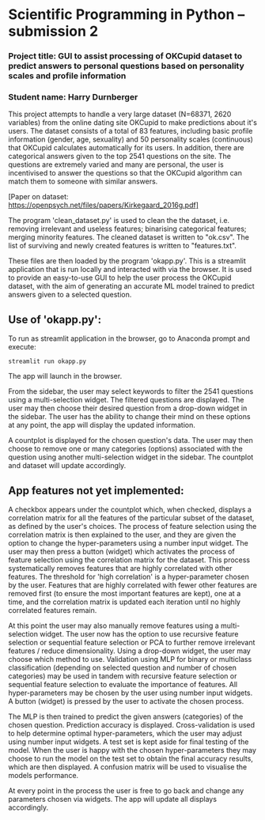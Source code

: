 # Scientific Programming in Python – submission 2

### Project title: GUI to assist processing of OKCupid dataset to predict answers to personal questions based on personality scales and profile information

### Student name: Harry Durnberger

This project attempts to handle a very large dataset (N=68371, 2620 variables) from the online dating site OKCupid to make predictions about it's users. The dataset consists of a total of 83 features, including basic profile information (gender, age, sexuality) and 50 personality scales (continuous) that OKCupid calculates automatically for its users. In addition, there are categorical answers given to the top 2541 questions on the site. The questions are extremely varied and many are personal, the user is incentivised to answer the questions so that the OKCupid algorithm can match them to someone with similar answers.

[Paper on dataset: https://openpsych.net/files/papers/Kirkegaard_2016g.pdf]

The program 'clean_dataset.py' is used to clean the the dataset, i.e. removing irrelevant and useless features; binarising categorical features; merging minority features. The cleaned dataset is written to "ok.csv". The list of surviving and newly created features is written to "features.txt".

These files are then loaded by the program 'okapp.py'. This is a streamlit application that is run locally and interacted with via the browser. It is used to provide an easy-to-use GUI to help the user process the OKCupid dataset, with the aim of generating an accurate ML model trained to predict answers given to a selected question.

## Use of 'okapp.py':

To run as streamlit application in the browser, go to Anaconda prompt and execute:

```
streamlit run okapp.py
```

The app will launch in the browser.

From the sidebar, the user may select keywords to filter the 2541 questions using a multi-selection widget. The filtered questions are displayed. The user may then choose their desired question from a drop-down widget in the sidebar. The user has the ability to change their mind on these options at any point, the app will display the updated information.

A countplot is displayed for the chosen question's data. The user may then choose to remove one or many categories (options) associated with the question using another multi-selection widget in the sidebar. The countplot and dataset will update accordingly.

## App features not yet implemented:

A checkbox appears under the countplot which, when checked, displays a correlation matrix for all the features of the particular subset of the dataset, as defined by the user's choices. The process of feature selection using the correlation matrix is then explained to the user, and they are given the option to change the hyper-parameters using a number input widget. The user may then press a button (widget) which activates the process of feature selection using the correlation matrix for the dataset. This process systematically removes features that are highly correlated with other features. The threshold for 'high correlation' is a hyper-parameter chosen by the user. Features that are highly correlated with fewer other features are removed first (to ensure the most important features are kept), one at a time, and the correlation matrix is updated each iteration until no highly correlated features remain.

At this point the user may also manually remove features using a multi-selection widget. The user now has the option to use recursive feature selection or sequential feature selection or PCA to further remove irrelevant features / reduce dimensionality. Using a drop-down widget, the user may choose which method to use. Validation using MLP for binary or multiclass classification (depending on selected question and number of chosen categories) may be used in tandem with recursive feature selection or sequential feature selection to evaluate the importance of features. All hyper-parameters may be chosen by the user using number input widgets. A button (widget) is pressed by the user to activate the chosen process.

The MLP is then trained to predict the given answers (categories) of the chosen question. Prediction accuracy is displayed. Cross-validation is used to help determine optimal hyper-parameters, which the user may adjust using number input widgets. A test set is kept aside for final testing of the model. When the user is happy with the chosen hyper-parameters they may choose to run the model on the test set to obtain the final accuracy results, which are then displayed. A confusion matrix will be used to visualise the models performance.

At every point in the process the user is free to go back and change any parameters chosen via widgets. The app will update all displays accordingly.

